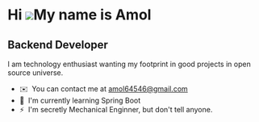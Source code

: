 Hi ![](https://user-images.githubusercontent.com/18350557/176309783-0785949b-9127-417c-8b55-ab5a4333674e.gif)My name is Amol
============================================================================================================================

Backend Developer
---------------

I am technology enthusiast wanting my footprint in good projects in open source universe.

*   ✉️  You can contact me at [amol64546@gmail.com](mailto:amol64546@gmail.com)
*   🧠  I'm currently learning Spring Boot
*   ⚡  I'm secretly Mechanical Enginner, but don't tell anyone.
